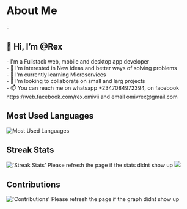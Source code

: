 <h1>About Me</h1>
- <h2>👋 Hi, I’m @Rex</h2>
- I'm a Fullstack web, mobile and desktop app developer
<br>
- 👀 I’m interested in New ideas and better ways of solving problems
<br>
- 🌱 I’m currently learning Microservices
<br>
- 💞️ I’m looking to collaborate on small and larg projects
<br>
- 📫 You can reach me on whatsapp +2347084972394, on facebook https://web.facebook.com/rex.omivii and email omivrex@gmail.com


<h2>Most Used Languages</h2>
<img alt="Most Used Languages" src="https://github-readme-stats.vercel.app/api/top-langs/?username=omivrex&amp;langs_count=5&amp;theme=tokyonight" style="max-width: 100%;">

 <h2>Streak Stats</h2>
 <img alt="'Streak Stats' Please refresh the page if the stats didnt show up" src="https://github-readme-streak-stats.herokuapp.com/?user=omivrex&theme=dark">

 <img src="https://github-readme-stats.vercel.app/api/?username=omivrex&count_private=true&theme=tokyonight&showicons=true">
 
 <h2>Contributions</h2>
 <img alt="'Contributions' Please refresh the page if the graph didnt show up" src="https://activity-graph.herokuapp.com/graph?username=omivrex&theme=dracula">

<!---
omivrex/omivrex is a ✨ special ✨ repository because its `README.md` (this file) appears on your GitHub profile.
You can click the Preview link to take a look at your changes.
--->
